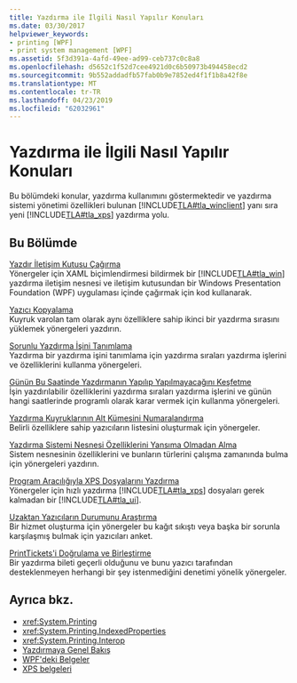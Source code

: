 ```yaml
---
title: Yazdırma ile İlgili Nasıl Yapılır Konuları
ms.date: 03/30/2017
helpviewer_keywords:
- printing [WPF]
- print system management [WPF]
ms.assetid: 5f3d391a-4afd-49ee-ad99-ceb737c0c8a8
ms.openlocfilehash: d5652c1f52d7cee4921d0c6b50973b494458ecd2
ms.sourcegitcommit: 9b552addadfb57fab0b9e7852ed4f1f1b8a42f8e
ms.translationtype: MT
ms.contentlocale: tr-TR
ms.lasthandoff: 04/23/2019
ms.locfileid: "62032961"
---
```

# <a name="printing-how-to-topics"></a>Yazdırma ile İlgili Nasıl Yapılır Konuları
Bu bölümdeki konular, yazdırma kullanımını göstermektedir ve yazdırma sistemi yönetimi özellikleri bulunan [!INCLUDE[TLA#tla_winclient](../../../../includes/tlasharptla-winclient-md.md)] yanı sıra yeni [!INCLUDE[TLA#tla_xps](../../../../includes/tlasharptla-xps-md.md)] yazdırma yolu.  
  
## <a name="in-this-section"></a>Bu Bölümde  
 [Yazdır İletişim Kutusu Çağırma](how-to-invoke-a-print-dialog.md)  
 Yönergeler için XAML biçimlendirmesi bildirmek bir [!INCLUDE[TLA#tla_win](../../../../includes/tlasharptla-win-md.md)] yazdırma iletişim nesnesi ve iletişim kutusundan bir Windows Presentation Foundation (WPF) uygulaması içinde çağırmak için kod kullanarak.  
  
 [Yazıcı Kopyalama](how-to-clone-a-printer.md)  
 Kuyruk varolan tam olarak aynı özelliklere sahip ikinci bir yazdırma sırasını yüklemek yönergeleri yazdırın.  
  
 [Sorunlu Yazdırma İşini Tanımlama](how-to-diagnose-problematic-print-job.md)  
 Yazdırma bir yazdırma işini tanımlama için yazdırma sıraları yazdırma işlerini ve özelliklerini kullanma yönergeleri.  
  
 [Günün Bu Saatinde Yazdırmanın Yapılıp Yapılmayacağını Keşfetme](how-to-discover-whether-a-print-job-can-be-printed-at-this-time-of-day.md)  
 İşin yazdırılabilir özelliklerini yazdırma sıraları yazdırma işlerini ve günün hangi saatlerinde programlı olarak karar vermek için kullanma yönergeleri.  
  
 [Yazdırma Kuyruklarının Alt Kümesini Numaralandırma](how-to-enumerate-a-subset-of-print-queues.md)  
 Belirli özelliklere sahip yazıcıların listesini oluşturmak için yönergeler.  
  
 [Yazdırma Sistemi Nesnesi Özelliklerini Yansıma Olmadan Alma](how-to-get-print-system-object-properties-without-reflection.md)  
 Sistem nesnesinin özelliklerini ve bunların türlerini çalışma zamanında bulma için yönergeleri yazdırın.  
  
 [Program Aracılığıyla XPS Dosyalarını Yazdırma](how-to-programmatically-print-xps-files.md)  
 Yönergeler için hızlı yazdırma [!INCLUDE[TLA#tla_xps](../../../../includes/tlasharptla-xps-md.md)] dosyaları gerek kalmadan bir [!INCLUDE[TLA#tla_ui](../../../../includes/tlasharptla-ui-md.md)].  
  
 [Uzaktan Yazıcıların Durumunu Araştırma](how-to-remotely-survey-the-status-of-printers.md)  
 Bir hizmet oluşturma için yönergeler bu kağıt sıkıştı veya başka bir sorunla karşılaşmış bulmak için yazıcıları anket.  
  
 [PrintTickets'i Doğrulama ve Birleştirme](how-to-validate-and-merge-printtickets.md)  
 Bir yazdırma bileti geçerli olduğunu ve bunu yazıcı tarafından desteklenmeyen herhangi bir şey istenmediğini denetimi yönelik yönergeler.  
  
## <a name="see-also"></a>Ayrıca bkz.

- <xref:System.Printing>
- <xref:System.Printing.IndexedProperties>
- <xref:System.Printing.Interop>
- [Yazdırmaya Genel Bakış](printing-overview.md)
- [WPF'deki Belgeler](documents-in-wpf.md)
- [XPS belgeleri](/windows/desktop/printdocs/documents)

